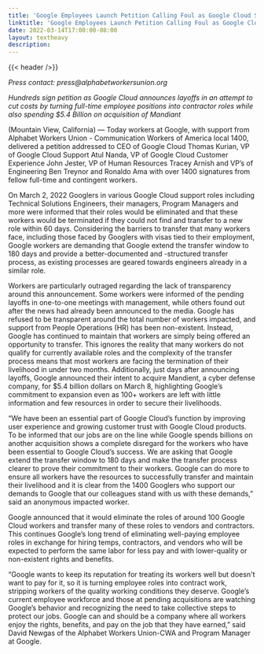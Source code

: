```yaml
---
title: 'Google Employees Launch Petition Calling Foul as Google Cloud Support Announces Layoffs '
linktitle: 'Google Employees Launch Petition Calling Foul as Google Cloud Support Announces Layoffs '
date: 2022-03-14T17:00:00-08:00
layout: textheavy
description:
---
```


{{< header />}}

_Press contact: press@alphabetworkersunion.org_

_Hundreds sign petition as Google Cloud announces layoffs in an attempt to cut costs by turning full-time employee positions into contractor roles while also spending $5.4 Billion on acquisition of Mandiant_

(Mountain View, California)  — Today workers at Google, with support from Alphabet Workers Union - Communication Workers of America local 1400, delivered a petition addressed to CEO of Google Cloud Thomas Kurian, VP of Google Cloud Support Atul Nanda, VP of Google Cloud Customer Experience John Jester, VP of Human Resources Tracey Arnish and VP’s of Engineering Ben Treynor and Ronaldo Ama with over 1400 signatures from fellow full-time and contingent workers. 

On March 2, 2022 Googlers in various Google Cloud support roles including Technical Solutions Engineers, their managers, Program Managers and more were informed that their roles would be eliminated and that these workers would be terminated if they could not find and transfer to a new role within 60 days. Considering the barriers to transfer that many workers face, including those faced by Googlers with visas tied to their employment, Google workers are demanding that Google extend the transfer window to 180 days and provide a better-documented and -structured transfer process, as existing processes are geared towards engineers already in a similar role. 

Workers are particularly outraged regarding the lack of transparency around this announcement. Some workers were informed of the pending layoffs in one-to-one meetings with management, while others found out after the news had already been announced to the media. Google has refused to be transparent around the total number of workers impacted, and support from People Operations (HR) has been non-existent. Instead, Google has continued to maintain that workers are simply being offered an opportunity to transfer. This ignores the reality that many workers do not qualify for currently available roles and the complexity of the transfer process means that most workers are facing the termination of their livelihood in under two months. Additionally, just days after announcing layoffs, Google announced their intent to acquire Mandient, a cyber defense company, for $5.4 billion dollars on March 8, highlighting Google’s commitment to expansion even as 100+ workers are left with little information and few resources in order to secure their livelihoods. 

“We have been an essential part of Google Cloud’s function by improving user experience and growing customer trust with Google Cloud products. To be informed that our jobs are on the line while Google spends billions on another acquisition shows a complete disregard for the workers who have been essential to Google Cloud’s success. We are asking that Google extend the transfer window to 180 days and make the transfer process clearer to prove their commitment to their workers. Google can do more to ensure all workers have the resources to successfully transfer and maintain their livelihood and it is clear from the 1400 Googlers who support our demands to Google that our colleagues stand with us with these demands,” said an anonymous impacted worker.

Google announced that it would eliminate the roles of around 100 Google Cloud workers and transfer many of these roles to vendors and contractors. This continues Google’s long trend of eliminating well-paying employee roles in exchange for hiring temps, contractors, and vendors who will be expected to perform the same labor for less pay and with lower-quality or non-existent rights and benefits. 

“Google wants to keep its reputation for treating its workers well but doesn't want to pay for it, so it is turning employee roles into contract work, stripping workers of the quality working conditions they deserve. Google’s current employee workforce and those at pending acquisitions are watching Google’s behavior and recognizing the need to take collective steps to protect our jobs. Google can and should be a company where all workers enjoy the rights, benefits, and pay on the job that they have earned,” said David Newgas of the Alphabet Workers Union-CWA and Program Manager at Google.
